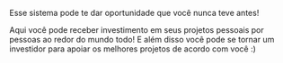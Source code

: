 Esse sistema pode te dar oportunidade que você nunca teve antes!

Aqui você pode receber investimento em seus projetos pessoais por pessoas ao redor do mundo todo! E além disso você pode se tornar um investidor para apoiar os melhores projetos de acordo com você :)

